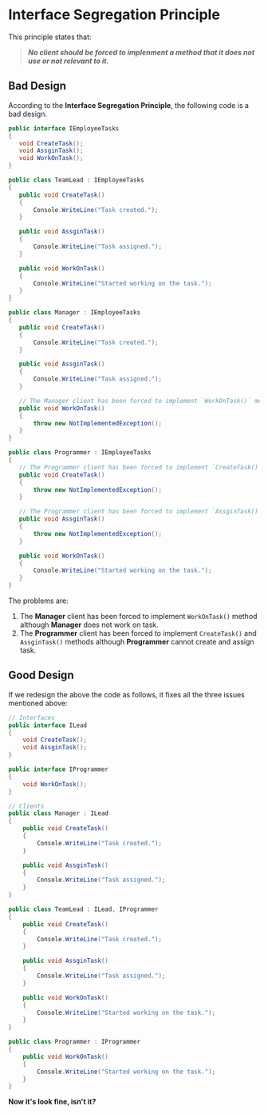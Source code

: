 ﻿# Interface Segregation Principle
This principle states that:

 >***No client should be forced to implenment a method that it does not use or not relevant to it.***
 
 ## Bad Design
 According to the **Interface Segregation Principle**, the following code is a bad design.
 
 ```C#
public interface IEmployeeTasks
{
    void CreateTask();
    void AssginTask();
    void WorkOnTask();
}

public class TeamLead : IEmployeeTasks
{
    public void CreateTask()
    {
        Console.WriteLine("Task created.");
    }

    public void AssginTask()
    {
        Console.WriteLine("Task assigned.");
    }

    public void WorkOnTask()
    {
        Console.WriteLine("Started working on the task.");
    }
}

public class Manager : IEmployeeTasks
{
    public void CreateTask()
    {
        Console.WriteLine("Task created.");
    }

    public void AssginTask()
    {
        Console.WriteLine("Task assigned.");
    }

    // The Manager client has been forced to implement `WorkOnTask()` method although Manager does not work on task.
    public void WorkOnTask()
    {
        throw new NotImplementedException();
    }
}

public class Programmer : IEmployeeTasks
{
    // The Programmer client has been forced to implement `CreateTask()` method although Programmer cannot create task.
    public void CreateTask()
    {
        throw new NotImplementedException();
    }

    // The Programmer client has been forced to implement `AssginTask()` method although Programmer cannot assign task.
    public void AssginTask()
    {
        throw new NotImplementedException();
    }

    public void WorkOnTask()
    {
        Console.WriteLine("Started working on the task.");
    }
}
 ```
 The problems are:
 
  1. The **Manager** client has been forced to implement `WorkOnTask()` method although **Manager** does not work on task.
  2. The **Programmer** client has been forced to implement `CreateTask()` and `AssginTask()` methods although **Programmer** cannot create and assign task.

## Good Design
If we redesign the above the code as follows, it fixes all the three issues mentioned above:
```C#
// Interfaces
public interface ILead
{
    void CreateTask();
    void AssginTask();
}

public interface IProgrammer
{
    void WorkOnTask();
}

// Clients
public class Manager : ILead
{
    public void CreateTask()
    {
        Console.WriteLine("Task created.");
    }

    public void AssginTask()
    {
        Console.WriteLine("Task assigned.");
    }
}

public class TeamLead : ILead, IProgrammer
{
    public void CreateTask()
    {
        Console.WriteLine("Task created.");
    }

    public void AssginTask()
    {
        Console.WriteLine("Task assigned.");
    }

    public void WorkOnTask()
    {
        Console.WriteLine("Started working on the task.");
    }
}

public class Programmer : IProgrammer
{
    public void WorkOnTask()
    {
        Console.WriteLine("Started working on the task.");
    }
}
```
**Now it's look fine, isn't it?**

